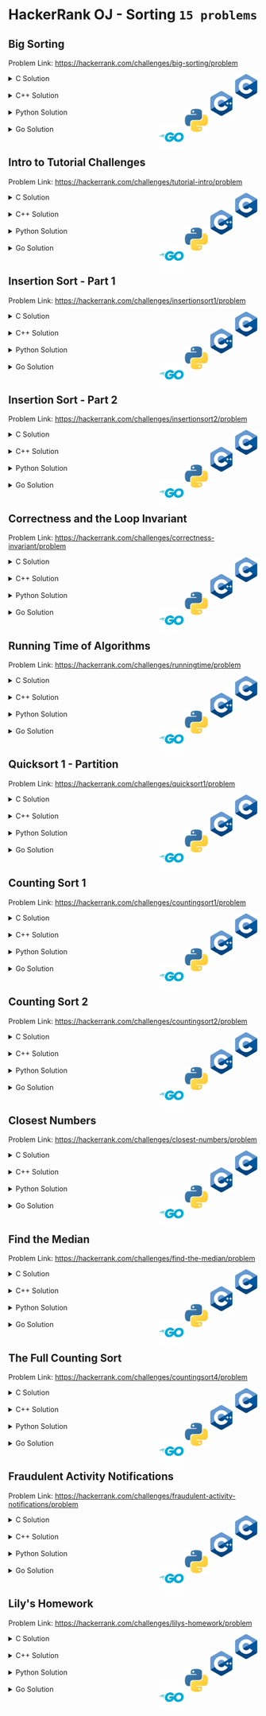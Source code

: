 # HackerRank OJ - Sorting `15 problems`

## Big Sorting
Problem Link: https://hackerrank.com/challenges/big-sorting/problem

<picture><img align="right" width="50" src="https://github.com/cs-MohamedAyman/cs-MohamedAyman/blob/master/logos/c.png"></img></picture>
<details>
    <summary>C Solution</summary>

```c

```

</details>
<br>
<picture><img align="right" width="50" src="https://github.com/cs-MohamedAyman/cs-MohamedAyman/blob/master/logos/cpp.png"></img></picture>
<details>
    <summary>C++ Solution</summary>

```cpp
vector<string> bigSorting(vector<string> unsorted) {
    auto comp = [](const string &x, const string &y) {
        return make_pair(size(x), x) < make_pair(size(y), y);
    };
    sort(unsorted.begin(), unsorted.end(), comp);
    return unsorted;
}
```

</details>
<br>
<picture><img align="right" width="50" src="https://github.com/cs-MohamedAyman/cs-MohamedAyman/blob/master/logos/python.png"></img></picture>
<details>
    <summary>Python Solution</summary>

```python
def bigSorting(unsorted):
    return sorted(unsorted, key=lambda x: (len(x), x))
```

</details>
<br>
<picture><img align="right" width="50" src="https://github.com/cs-MohamedAyman/cs-MohamedAyman/blob/master/logos/golang.png"></img></picture>
<details>
    <summary>Go Solution</summary>

```go

```

</details>
<br>

## Intro to Tutorial Challenges
Problem Link: https://hackerrank.com/challenges/tutorial-intro/problem

<picture><img align="right" width="50" src="https://github.com/cs-MohamedAyman/cs-MohamedAyman/blob/master/logos/c.png"></img></picture>
<details>
    <summary>C Solution</summary>

```c

```

</details>
<br>
<picture><img align="right" width="50" src="https://github.com/cs-MohamedAyman/cs-MohamedAyman/blob/master/logos/cpp.png"></img></picture>
<details>
    <summary>C++ Solution</summary>

```cpp
int introTutorial(int V, vector<int> &arr) {
    for (int i = 0; i < size(arr); i++) {
        if (arr[i] == V)
            return i;
    }
    return -1;
}
```

</details>
<br>
<picture><img align="right" width="50" src="https://github.com/cs-MohamedAyman/cs-MohamedAyman/blob/master/logos/python.png"></img></picture>
<details>
    <summary>Python Solution</summary>

```python
def introTutorial(V, arr):
    for i in range(len(arr)):
        if arr[i] == V:
            return i
    return -1
```

</details>
<br>
<picture><img align="right" width="50" src="https://github.com/cs-MohamedAyman/cs-MohamedAyman/blob/master/logos/golang.png"></img></picture>
<details>
    <summary>Go Solution</summary>

```go

```

</details>
<br>

## Insertion Sort - Part 1
Problem Link: https://hackerrank.com/challenges/insertionsort1/problem

<picture><img align="right" width="50" src="https://github.com/cs-MohamedAyman/cs-MohamedAyman/blob/master/logos/c.png"></img></picture>
<details>
    <summary>C Solution</summary>

```c

```

</details>
<br>
<picture><img align="right" width="50" src="https://github.com/cs-MohamedAyman/cs-MohamedAyman/blob/master/logos/cpp.png"></img></picture>
<details>
    <summary>C++ Solution</summary>

```cpp
void insertionSort1(int n, vector<int> &arr) {
    int temp = arr[size(arr)-1];
    auto print_arr = [](vector<int> &arr) {
        for (int &i : arr)
            cout << i << ' ';
        cout << '\n';
    };
    for (int i=n-2; i>-1; i--) {
        if (arr[i] > temp) {
            arr[i+1] = arr[i];
            print_arr(arr);
        }
        else {
            arr[i+1] = temp;
            print_arr(arr);
            return;
        }
    }
    arr[0] = temp;
    print_arr(arr);
}
```

</details>
<br>
<picture><img align="right" width="50" src="https://github.com/cs-MohamedAyman/cs-MohamedAyman/blob/master/logos/python.png"></img></picture>
<details>
    <summary>Python Solution</summary>

```python
def insertionSort1(n, arr):
    temp = arr[-1]
    for i in range(n-2, -1, -1):
        if arr[i] > temp:
            arr[i+1] = arr[i]
            print(*arr)
        else:
            arr[i+1] = temp
            print(*arr)
            return
    arr[0] = temp
    print(*arr)
```

</details>
<br>
<picture><img align="right" width="50" src="https://github.com/cs-MohamedAyman/cs-MohamedAyman/blob/master/logos/golang.png"></img></picture>
<details>
    <summary>Go Solution</summary>

```go

```

</details>
<br>

## Insertion Sort - Part 2
Problem Link: https://hackerrank.com/challenges/insertionsort2/problem

<picture><img align="right" width="50" src="https://github.com/cs-MohamedAyman/cs-MohamedAyman/blob/master/logos/c.png"></img></picture>
<details>
    <summary>C Solution</summary>

```c

```

</details>
<br>
<picture><img align="right" width="50" src="https://github.com/cs-MohamedAyman/cs-MohamedAyman/blob/master/logos/cpp.png"></img></picture>
<details>
    <summary>C++ Solution</summary>

```cpp
void insertionSort2(int n, vector<int> &arr) {
    auto print_arr = [](vector<int> &arr) {
        for (int &i : arr)
            cout << i << ' ';
        cout << '\n';
    };
    for (int i=1; i<n; i++) {
        int temp = arr[i];
        int j = i;
        while (j > 0 and temp < arr[j-1]) {
            arr[j] = arr[j-1];
            j --;
        }
        arr[j] = temp;
        print_arr(arr);
    }
}
```

</details>
<br>
<picture><img align="right" width="50" src="https://github.com/cs-MohamedAyman/cs-MohamedAyman/blob/master/logos/python.png"></img></picture>
<details>
    <summary>Python Solution</summary>

```python
def insertionSort2(n, arr):
    for i in range(1, n):
        temp = arr[i]
        j = i
        while j > 0 and temp < arr[j-1]:
            arr[j] = arr[j-1]
            j -= 1
        arr[j] = temp
        print(*arr)
```

</details>
<br>
<picture><img align="right" width="50" src="https://github.com/cs-MohamedAyman/cs-MohamedAyman/blob/master/logos/golang.png"></img></picture>
<details>
    <summary>Go Solution</summary>

```go

```

</details>
<br>

## Correctness and the Loop Invariant
Problem Link: https://hackerrank.com/challenges/correctness-invariant/problem

<picture><img align="right" width="50" src="https://github.com/cs-MohamedAyman/cs-MohamedAyman/blob/master/logos/c.png"></img></picture>
<details>
    <summary>C Solution</summary>

```c

```

</details>
<br>
<picture><img align="right" width="50" src="https://github.com/cs-MohamedAyman/cs-MohamedAyman/blob/master/logos/cpp.png"></img></picture>
<details>
    <summary>C++ Solution</summary>

```cpp
void insertionSort(int N, int arr[]) {
    for (int i = 1; i < N; i++) {
        int j = i;
        while (j > 0 and arr[j] < arr[j-1]) {
            int temp = arr[j-1];
            arr[j-1] = arr[j];
            arr[j] = temp;
            j --;
        }
    }
}
```

</details>
<br>
<picture><img align="right" width="50" src="https://github.com/cs-MohamedAyman/cs-MohamedAyman/blob/master/logos/python.png"></img></picture>
<details>
    <summary>Python Solution</summary>

```python
def insertion_sort(arr):
    for i in range(1, len(arr)):
        j = i
        while j > 0 and arr[j] < arr[j-1]:
            arr[j], arr[j-1] = arr[j-1], arr[j]
            j -= 1
```

</details>
<br>
<picture><img align="right" width="50" src="https://github.com/cs-MohamedAyman/cs-MohamedAyman/blob/master/logos/golang.png"></img></picture>
<details>
    <summary>Go Solution</summary>

```go

```

</details>
<br>

## Running Time of Algorithms
Problem Link: https://hackerrank.com/challenges/runningtime/problem

<picture><img align="right" width="50" src="https://github.com/cs-MohamedAyman/cs-MohamedAyman/blob/master/logos/c.png"></img></picture>
<details>
    <summary>C Solution</summary>

```c

```

</details>
<br>
<picture><img align="right" width="50" src="https://github.com/cs-MohamedAyman/cs-MohamedAyman/blob/master/logos/cpp.png"></img></picture>
<details>
    <summary>C++ Solution</summary>

```cpp
int runningTime(vector<int> &arr) {
    int res = 0;
    for (int i=1; i<size(arr); i++) {
        int value = arr[i];
        int j = i - 1;
        while (j >= 0 and value < arr[j]) {
            arr[j+1] = arr[j];
            j --;
            res ++;
        }
        arr[j+1] = value;
    }
    return res;
}
```

</details>
<br>
<picture><img align="right" width="50" src="https://github.com/cs-MohamedAyman/cs-MohamedAyman/blob/master/logos/python.png"></img></picture>
<details>
    <summary>Python Solution</summary>

```python
def runningTime(arr):
    res = 0
    for i in range(1, len(arr)):
        value = arr[i]
        j = i - 1
        while j >= 0 and value < arr[j]:
            arr[j+1] = arr[j]
            j -= 1
            res += 1
        arr[j+1] = value
    return res
```

</details>
<br>
<picture><img align="right" width="50" src="https://github.com/cs-MohamedAyman/cs-MohamedAyman/blob/master/logos/golang.png"></img></picture>
<details>
    <summary>Go Solution</summary>

```go

```

</details>
<br>

## Quicksort 1 - Partition
Problem Link: https://hackerrank.com/challenges/quicksort1/problem

<picture><img align="right" width="50" src="https://github.com/cs-MohamedAyman/cs-MohamedAyman/blob/master/logos/c.png"></img></picture>
<details>
    <summary>C Solution</summary>

```c

```

</details>
<br>
<picture><img align="right" width="50" src="https://github.com/cs-MohamedAyman/cs-MohamedAyman/blob/master/logos/cpp.png"></img></picture>
<details>
    <summary>C++ Solution</summary>

```cpp
vector<int> quickSort(vector<int> &arr) {
    auto comp_lt = [](const int &x, const int &y) { return x < y; };
    auto comp_gt = [](const int &x, const int &y) { return x > y; };
    auto comp_eq = [](const int &x, const int &y) { return x == y; };

    auto select_fn = [](vector<int> &arr, function<bool(int, int)> fn, vector<int> &res) {
        for (int &i : arr)
            if (fn(i, arr[0]))
                res.push_back(i);
    };

    vector<int> res;
    select_fn(arr, comp_lt, res);
    select_fn(arr, comp_eq, res);
    select_fn(arr, comp_gt, res);
    return res;
}
```

</details>
<br>
<picture><img align="right" width="50" src="https://github.com/cs-MohamedAyman/cs-MohamedAyman/blob/master/logos/python.png"></img></picture>
<details>
    <summary>Python Solution</summary>

```python
def quickSort(arr):
    left  = [i for i in arr if i < arr[0]]
    right = [i for i in arr if i > arr[0]]
    equal = [i for i in arr if i == arr[0]]
    return left + equal + right
```

</details>
<br>
<picture><img align="right" width="50" src="https://github.com/cs-MohamedAyman/cs-MohamedAyman/blob/master/logos/golang.png"></img></picture>
<details>
    <summary>Go Solution</summary>

```go

```

</details>
<br>

## Counting Sort 1
Problem Link: https://hackerrank.com/challenges/countingsort1/problem

<picture><img align="right" width="50" src="https://github.com/cs-MohamedAyman/cs-MohamedAyman/blob/master/logos/c.png"></img></picture>
<details>
    <summary>C Solution</summary>

```c

```

</details>
<br>
<picture><img align="right" width="50" src="https://github.com/cs-MohamedAyman/cs-MohamedAyman/blob/master/logos/cpp.png"></img></picture>
<details>
    <summary>C++ Solution</summary>

```cpp
vector<int> countingSort(vector<int> &arr) {
    vector<int> counts(100, 0);
    for (int &i : arr)
        counts[i] ++;
    return counts;
}
```

</details>
<br>
<picture><img align="right" width="50" src="https://github.com/cs-MohamedAyman/cs-MohamedAyman/blob/master/logos/python.png"></img></picture>
<details>
    <summary>Python Solution</summary>

```python
def countingSort(arr):
    counts = [0] * 100
    for i in arr:
        counts[i] += 1
    return counts
```

</details>
<br>
<picture><img align="right" width="50" src="https://github.com/cs-MohamedAyman/cs-MohamedAyman/blob/master/logos/golang.png"></img></picture>
<details>
    <summary>Go Solution</summary>

```go

```

</details>
<br>

## Counting Sort 2
Problem Link: https://hackerrank.com/challenges/countingsort2/problem

<picture><img align="right" width="50" src="https://github.com/cs-MohamedAyman/cs-MohamedAyman/blob/master/logos/c.png"></img></picture>
<details>
    <summary>C Solution</summary>

```c

```

</details>
<br>
<picture><img align="right" width="50" src="https://github.com/cs-MohamedAyman/cs-MohamedAyman/blob/master/logos/cpp.png"></img></picture>
<details>
    <summary>C++ Solution</summary>

```cpp
vector<int> countingSort(vector<int> &arr) {
    vector<int> counts(100, 0);
    for (int &i : arr)
        counts[i] ++;
    vector<int> res;
    for (int i=0; i<100 ;i++) {
        while (counts[i]) {
            res.push_back(i);
            counts[i] --;
        }
    }
    return res;
}
```

</details>
<br>
<picture><img align="right" width="50" src="https://github.com/cs-MohamedAyman/cs-MohamedAyman/blob/master/logos/python.png"></img></picture>
<details>
    <summary>Python Solution</summary>

```python
def countingSort(arr):
    counts = [0] * 100
    for i in arr:
        counts[i] += 1
    res = []
    for i in range(100):
        while counts[i]:
            res.append(i)
            counts[i] -= 1
    return res
```

</details>
<br>
<picture><img align="right" width="50" src="https://github.com/cs-MohamedAyman/cs-MohamedAyman/blob/master/logos/golang.png"></img></picture>
<details>
    <summary>Go Solution</summary>

```go

```

</details>
<br>

## Closest Numbers
Problem Link: https://hackerrank.com/challenges/closest-numbers/problem

<picture><img align="right" width="50" src="https://github.com/cs-MohamedAyman/cs-MohamedAyman/blob/master/logos/c.png"></img></picture>
<details>
    <summary>C Solution</summary>

```c

```

</details>
<br>
<picture><img align="right" width="50" src="https://github.com/cs-MohamedAyman/cs-MohamedAyman/blob/master/logos/cpp.png"></img></picture>
<details>
    <summary>C++ Solution</summary>

```cpp
vector<int> closestNumbers(vector<int> &arr) {
    vector<int> res;
    sort(arr.begin(), arr.end());
    int min_diff = 2e7;
    for (int i=1; i<size(arr); i++) {
        int diff = abs(arr[i-1] - arr[i]);
        if (min_diff > diff) {
            res = {arr[i-1], arr[i]};
            min_diff = diff;
        }
        else if (diff == min_diff) {
            auto temp = {arr[i-1], arr[i]};
            res.insert(res.end(), temp.begin(), temp.end());
        }
    }
    return res;
}
```

</details>
<br>
<picture><img align="right" width="50" src="https://github.com/cs-MohamedAyman/cs-MohamedAyman/blob/master/logos/python.png"></img></picture>
<details>
    <summary>Python Solution</summary>

```python
def closestNumbers(arr):
    res = []
    arr = sorted(arr)
    min_diff = 2e7
    for i in range(1, len(arr)):
        diff = abs(arr[i-1] - arr[i])
        if min_diff > diff:
            res = [arr[i-1], arr[i]]
            min_diff = diff
        elif diff == min_diff:
            res.extend([arr[i-1], arr[i]])
    return res
```

</details>
<br>
<picture><img align="right" width="50" src="https://github.com/cs-MohamedAyman/cs-MohamedAyman/blob/master/logos/golang.png"></img></picture>
<details>
    <summary>Go Solution</summary>

```go

```

</details>
<br>

## Find the Median
Problem Link: https://hackerrank.com/challenges/find-the-median/problem

<picture><img align="right" width="50" src="https://github.com/cs-MohamedAyman/cs-MohamedAyman/blob/master/logos/c.png"></img></picture>
<details>
    <summary>C Solution</summary>

```c

```

</details>
<br>
<picture><img align="right" width="50" src="https://github.com/cs-MohamedAyman/cs-MohamedAyman/blob/master/logos/cpp.png"></img></picture>
<details>
    <summary>C++ Solution</summary>

```cpp
int findMedian(vector<int> &arr) {
    sort(arr.begin(), arr.end());
    return arr[size(arr)/2];
}
```

</details>
<br>
<picture><img align="right" width="50" src="https://github.com/cs-MohamedAyman/cs-MohamedAyman/blob/master/logos/python.png"></img></picture>
<details>
    <summary>Python Solution</summary>

```python
def findMedian(arr):
    arr = sorted(arr)
    return arr[len(arr)//2]
```

</details>
<br>
<picture><img align="right" width="50" src="https://github.com/cs-MohamedAyman/cs-MohamedAyman/blob/master/logos/golang.png"></img></picture>
<details>
    <summary>Go Solution</summary>

```go

```

</details>
<br>

## The Full Counting Sort
Problem Link: https://hackerrank.com/challenges/countingsort4/problem

<picture><img align="right" width="50" src="https://github.com/cs-MohamedAyman/cs-MohamedAyman/blob/master/logos/c.png"></img></picture>
<details>
    <summary>C Solution</summary>

```c

```

</details>
<br>
<picture><img align="right" width="50" src="https://github.com/cs-MohamedAyman/cs-MohamedAyman/blob/master/logos/cpp.png"></img></picture>
<details>
    <summary>C++ Solution</summary>

```cpp
// TODO
```

</details>
<br>
<picture><img align="right" width="50" src="https://github.com/cs-MohamedAyman/cs-MohamedAyman/blob/master/logos/python.png"></img></picture>
<details>
    <summary>Python Solution</summary>

```python
# TODO
```

</details>
<br>
<picture><img align="right" width="50" src="https://github.com/cs-MohamedAyman/cs-MohamedAyman/blob/master/logos/golang.png"></img></picture>
<details>
    <summary>Go Solution</summary>

```go

```

</details>
<br>

## Fraudulent Activity Notifications
Problem Link: https://hackerrank.com/challenges/fraudulent-activity-notifications/problem

<picture><img align="right" width="50" src="https://github.com/cs-MohamedAyman/cs-MohamedAyman/blob/master/logos/c.png"></img></picture>
<details>
    <summary>C Solution</summary>

```c

```

</details>
<br>
<picture><img align="right" width="50" src="https://github.com/cs-MohamedAyman/cs-MohamedAyman/blob/master/logos/cpp.png"></img></picture>
<details>
    <summary>C++ Solution</summary>

```cpp
// TODO
```

</details>
<br>
<picture><img align="right" width="50" src="https://github.com/cs-MohamedAyman/cs-MohamedAyman/blob/master/logos/python.png"></img></picture>
<details>
    <summary>Python Solution</summary>

```python
# TODO
```

</details>
<br>
<picture><img align="right" width="50" src="https://github.com/cs-MohamedAyman/cs-MohamedAyman/blob/master/logos/golang.png"></img></picture>
<details>
    <summary>Go Solution</summary>

```go

```

</details>
<br>

## Lily's Homework
Problem Link: https://hackerrank.com/challenges/lilys-homework/problem

<picture><img align="right" width="50" src="https://github.com/cs-MohamedAyman/cs-MohamedAyman/blob/master/logos/c.png"></img></picture>
<details>
    <summary>C Solution</summary>

```c

```

</details>
<br>
<picture><img align="right" width="50" src="https://github.com/cs-MohamedAyman/cs-MohamedAyman/blob/master/logos/cpp.png"></img></picture>
<details>
    <summary>C++ Solution</summary>

```cpp
// TODO
```

</details>
<br>
<picture><img align="right" width="50" src="https://github.com/cs-MohamedAyman/cs-MohamedAyman/blob/master/logos/python.png"></img></picture>
<details>
    <summary>Python Solution</summary>

```python
# TODO
```

</details>
<br>
<picture><img align="right" width="50" src="https://github.com/cs-MohamedAyman/cs-MohamedAyman/blob/master/logos/golang.png"></img></picture>
<details>
    <summary>Go Solution</summary>

```go

```

</details>
<br>
